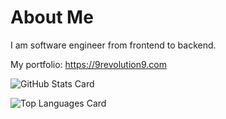 # About Me
I am software engineer from frontend to backend.

My portfolio: https://9revolution9.com

![GitHub Stats Card](https://github-readme-stats.vercel.app/api?username=glassonion1&theme=dracula)

![Top Languages Card](https://github-readme-stats.vercel.app/api/top-langs/?username=glassonion1&theme=dracula)
